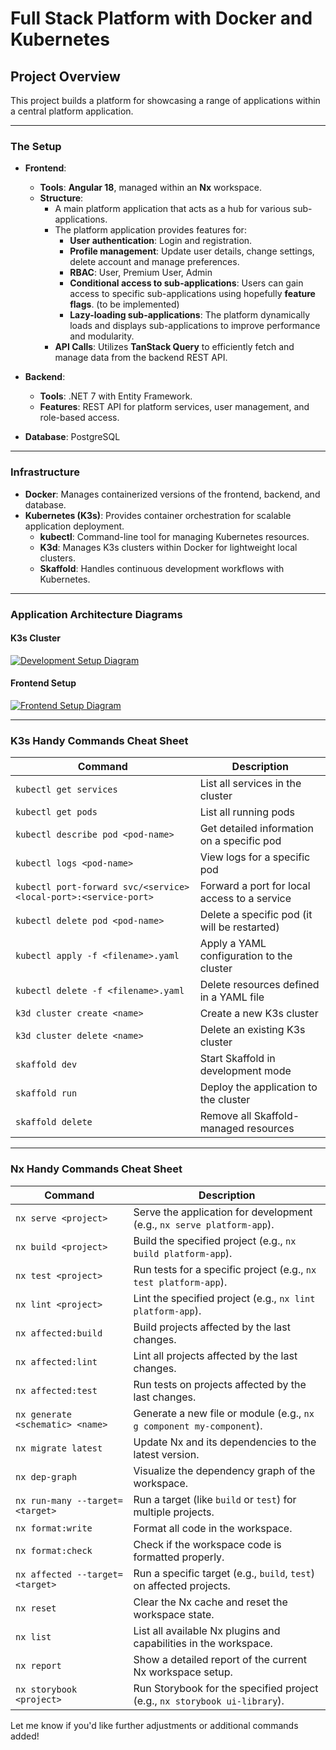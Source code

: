 # Full Stack Platform with Docker and Kubernetes

## Project Overview

This project builds a platform for showcasing a range of applications within a central platform application.

---

### The Setup

-   **Frontend**:

    -   **Tools**: **Angular 18**, managed within an **Nx** workspace.
    -   **Structure**:
        -   A main platform application that acts as a hub for various sub-applications.
        -   The platform application provides features for:
            -   **User authentication**: Login and registration.
            -   **Profile management**: Update user details, change settings, delete account and manage preferences.
            -   **RBAC**: User, Premium User, Admin
            -   **Conditional access to sub-applications**: Users can gain access to specific sub-applications using hopefully **feature flags**. (to be implemented)
            -   **Lazy-loading sub-applications**: The platform dynamically loads and displays sub-applications to improve performance and modularity.
        -   **API Calls**: Utilizes **TanStack Query** to efficiently fetch and manage data from the backend REST API.

-   **Backend**:

    -   **Tools**: .NET 7 with Entity Framework.
    -   **Features**: REST API for platform services, user management, and role-based access.

-   **Database**: PostgreSQL

---

### Infrastructure

-   **Docker**: Manages containerized versions of the frontend, backend, and database.
-   **Kubernetes (K3s)**: Provides container orchestration for scalable application deployment.
    -   **kubectl**: Command-line tool for managing Kubernetes resources.
    -   **K3d**: Manages K3s clusters within Docker for lightweight local clusters.
    -   **Skaffold**: Handles continuous development workflows with Kubernetes.

---

### Application Architecture Diagrams

#### K3s Cluster

[![Development Setup Diagram](./diagrams/dev-setupv1.png)](./diagrams/devopsv1.png)

#### Frontend Setup

[![Frontend Setup Diagram](./diagrams/dev-setupv1.png)](./diagrams/frontend-architecturev1.png)

---

### K3s Handy Commands Cheat Sheet

| Command                                                          | Description                                  |
| ---------------------------------------------------------------- | -------------------------------------------- |
| `kubectl get services`                                           | List all services in the cluster             |
| `kubectl get pods`                                               | List all running pods                        |
| `kubectl describe pod <pod-name>`                                | Get detailed information on a specific pod   |
| `kubectl logs <pod-name>`                                        | View logs for a specific pod                 |
| `kubectl port-forward svc/<service> <local-port>:<service-port>` | Forward a port for local access to a service |
| `kubectl delete pod <pod-name>`                                  | Delete a specific pod (it will be restarted) |
| `kubectl apply -f <filename>.yaml`                               | Apply a YAML configuration to the cluster    |
| `kubectl delete -f <filename>.yaml`                              | Delete resources defined in a YAML file      |
| `k3d cluster create <name>`                                      | Create a new K3s cluster                     |
| `k3d cluster delete <name>`                                      | Delete an existing K3s cluster               |
| `skaffold dev`                                                   | Start Skaffold in development mode           |
| `skaffold run`                                                   | Deploy the application to the cluster        |
| `skaffold delete`                                                | Remove all Skaffold-managed resources        |

---

### Nx Handy Commands Cheat Sheet

| Command                          | Description                                                                |
| -------------------------------- | -------------------------------------------------------------------------- |
| `nx serve <project>`             | Serve the application for development (e.g., `nx serve platform-app`).     |
| `nx build <project>`             | Build the specified project (e.g., `nx build platform-app`).               |
| `nx test <project>`              | Run tests for a specific project (e.g., `nx test platform-app`).           |
| `nx lint <project>`              | Lint the specified project (e.g., `nx lint platform-app`).                 |
| `nx affected:build`              | Build projects affected by the last changes.                               |
| `nx affected:lint`               | Lint all projects affected by the last changes.                            |
| `nx affected:test`               | Run tests on projects affected by the last changes.                        |
| `nx generate <schematic> <name>` | Generate a new file or module (e.g., `nx g component my-component`).       |
| `nx migrate latest`              | Update Nx and its dependencies to the latest version.                      |
| `nx dep-graph`                   | Visualize the dependency graph of the workspace.                           |
| `nx run-many --target=<target>`  | Run a target (like `build` or `test`) for multiple projects.               |
| `nx format:write`                | Format all code in the workspace.                                          |
| `nx format:check`                | Check if the workspace code is formatted properly.                         |
| `nx affected --target=<target>`  | Run a specific target (e.g., `build`, `test`) on affected projects.        |
| `nx reset`                       | Clear the Nx cache and reset the workspace state.                          |
| `nx list`                        | List all available Nx plugins and capabilities in the workspace.           |
| `nx report`                      | Show a detailed report of the current Nx workspace setup.                  |
| `nx storybook <project>`         | Run Storybook for the specified project (e.g., `nx storybook ui-library`). |

Let me know if you'd like further adjustments or additional commands added!
